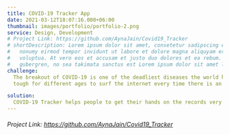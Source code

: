 ```yaml
---
title: COVID-19 Tracker App
date: 2021-03-12T18:07:16.000+06:00
thumbnail: images/portfolio/portfolio-2.png
service: Design, Development
# Project Link: https://github.com/AynaJain/Covid19_Tracker
# shortDescription: Lorem ipsum dolor sit amet, consetetur sadipscing elitr, sed diam
#   nonumy eirmod tempor invidunt ut labore et dolore magna aliquyam erat, sed diam
#   voluptua. At vero eos et accusam et justo duo dolores et ea rebum. Stet clita kasd
#   gubergren, no sea takimata sanctus est Lorem ipsum dolor sit amet lorem ipsum dolor.
challenge:
  The breakout of COVID-19 is one of the deadliest diseases the world has ever seen, as you are well aware. Therefore, it becomes 
  tough for different ages to surf the internet every time there is an increment or decrement in the number of COVID cases.

solution: 
  COVID-19 Tracker helps people to get their hands on the records very quickly as this app provides reeal-time updates on the number of increasing or decreasing cases along with the number of active cases and number of deaths in particular state of India.
---
```

###### Project Link: https://github.com/AynaJain/Covid19_Tracker
